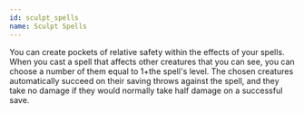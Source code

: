 ```yaml
---
id: sculpt_spells
name: Sculpt Spells
---
```

You can create pockets of relative safety within the effects of your spells. When you cast a spell that
affects other creatures that you can see, you can choose a number of them equal to 1+the spell's level. The chosen creatures 
automatically succeed on their saving throws against the spell, and they take no damage if they would normally take half 
damage on a successful save.
